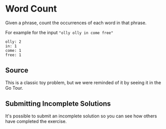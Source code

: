 # Word Count

Given a phrase, count the occurrences of each word in that phrase.

For example for the input `"olly olly in come free"`

```text
olly: 2
in: 1
come: 1
free: 1
```
## Source

This is a classic toy problem, but we were reminded of it by seeing it in the Go Tour.


## Submitting Incomplete Solutions
It's possible to submit an incomplete solution so you can see how others have completed the exercise.
